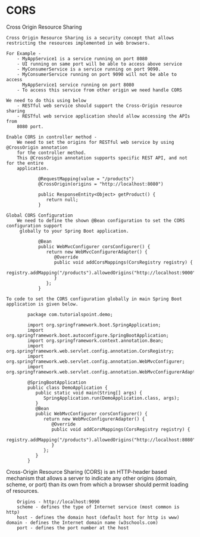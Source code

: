 # CORS 

Cross Origin Resource Sharing

    Cross Origin Resource Sharing is a security concept that allows 
    restricting the resources implemented in web browsers.
    
    For Example - 
        - MyAppService1 is a service running on port 8080 
        - UI running on same port will be able to access above service
        - MyConsumerService is a service running on port 9090.
        - MyConsumerService running on port 9090 will not be able to access
          MyAppService1 service running on port 8080  
        - To access this service from other origin we need handle CORS
        
    We need to do this using below 
        - RESTful web service should support the Cross-Origin resource sharing
        - RESTful web service application should allow accessing the APIs from 
        8080 port. 
        
    Enable CORS in controller method - 
        We need to set the origins for RESTful web service by using @CrossOrigin annotation 
        for the controller method. 
        This @CrossOrigin annotation supports specific REST API, and not for the entire 
        application. 
        
                @RequestMapping(value = "/products")
                @CrossOrigin(origins = "http://localhost:8080")
                
                public ResponseEntity<Object> getProduct() {
                   return null;
                }
                
    Global CORS Configuration
        We need to define the shown @Bean configuration to set the CORS configuration support
         globally to your Spring Boot application.
         
                @Bean
                public WebMvcConfigurer corsConfigurer() {
                   return new WebMvcConfigurerAdapter() {
                      @Override
                      public void addCorsMappings(CorsRegistry registry) {
                         registry.addMapping("/products").allowedOrigins("http://localhost:9000");
                      }    
                   };
                }
                
    To code to set the CORS configuration globally in main Spring Boot application is given below.
    
            package com.tutorialspoint.demo;
            
            import org.springframework.boot.SpringApplication;
            import org.springframework.boot.autoconfigure.SpringBootApplication;
            import org.springframework.context.annotation.Bean;
            import org.springframework.web.servlet.config.annotation.CorsRegistry;
            import org.springframework.web.servlet.config.annotation.WebMvcConfigurer;
            import org.springframework.web.servlet.config.annotation.WebMvcConfigurerAdapter;
            
            @SpringBootApplication
            public class DemoApplication {
               public static void main(String[] args) {
                  SpringApplication.run(DemoApplication.class, args);
               }
               @Bean
               public WebMvcConfigurer corsConfigurer() {
                  return new WebMvcConfigurerAdapter() {
                     @Override
                     public void addCorsMappings(CorsRegistry registry) {
                        registry.addMapping("/products").allowedOrigins("http://localhost:8080");
                     }
                  };
               }
            }
            
            
Cross-Origin Resource Sharing (CORS) is an HTTP-header based mechanism that allows a server 
to indicate any other origins (domain, scheme, or port) than its own from which a browser should permit 
loading of resources.

        Origins - http://localhost:9090
        scheme - defines the type of Internet service (most common is http) 
        host - defines the domain host (default host for http is www) domain - defines the Internet domain name (w3schools.com)
        port - defines the port number at the host 
    

